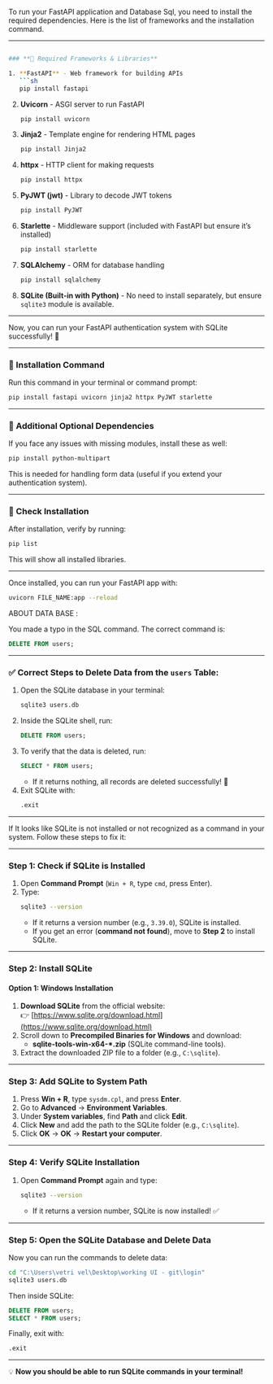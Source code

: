 To run your FastAPI application and Database Sql, you need to install the required dependencies. Here is the list of frameworks and the installation command.  

---

```sh means : shellS

### **🔹 Required Frameworks & Libraries**  

1. **FastAPI** - Web framework for building APIs  
   ```sh
   pip install fastapi
   ```  

2. **Uvicorn** - ASGI server to run FastAPI  
   ```sh
   pip install uvicorn
   ```  

3. **Jinja2** - Template engine for rendering HTML pages  
   ```sh
   pip install Jinja2
   ```  

4. **httpx** - HTTP client for making requests  
   ```sh
   pip install httpx
   ```  

5. **PyJWT (jwt)** - Library to decode JWT tokens  
   ```sh
   pip install PyJWT
   ```  

6. **Starlette** - Middleware support (included with FastAPI but ensure it’s installed)  
   ```sh
   pip install starlette
   ```  

7. **SQLAlchemy** - ORM for database handling  
   ```sh
   pip install sqlalchemy
   ```  

8. **SQLite (Built-in with Python)** - No need to install separately, but ensure `sqlite3` module is available.  

---
Now, you can run your FastAPI authentication system with SQLite successfully! 🚀

---

### **🔹 Installation Command**
Run this command in your terminal or command prompt:
```bash
pip install fastapi uvicorn jinja2 httpx PyJWT starlette
```

---

### **🔹 Additional Optional Dependencies**
If you face any issues with missing modules, install these as well:  
```bash
pip install python-multipart
```
This is needed for handling form data (useful if you extend your authentication system).  

---

### **🔹 Check Installation**
After installation, verify by running:
```bash
pip list
```
This will show all installed libraries.

---

Once installed, you can run your FastAPI app with:
```bash
uvicorn FILE_NAME:app --reload
```

ABOUT DATA BASE :

You made a typo in the SQL command. The correct command is:  

```sql
DELETE FROM users;
```

---

### **✅ Correct Steps to Delete Data from the `users` Table:**
1. Open the SQLite database in your terminal:  
   ```sh
   sqlite3 users.db
   ```
2. Inside the SQLite shell, run:  
   ```sql
   DELETE FROM users;
   ```
3. To verify that the data is deleted, run:  
   ```sql
   SELECT * FROM users;
   ```
   - If it returns nothing, all records are deleted successfully! 🎉  
4. Exit SQLite with:  
   ```sh
   .exit
   ```

---


If It looks like SQLite is not installed or not recognized as a command in your system. Follow these steps to fix it:  

---

### **Step 1: Check if SQLite is Installed**  
1. Open **Command Prompt** (`Win + R`, type `cmd`, press Enter).  
2. Type:  
   ```sh
   sqlite3 --version
   ```
   - If it returns a version number (e.g., `3.39.0`), SQLite is installed.  
   - If you get an error (**command not found**), move to **Step 2** to install SQLite.  

---

### **Step 2: Install SQLite**  
#### **Option 1: Windows Installation**  
1. **Download SQLite** from the official website:  
   👉 [https://www.sqlite.org/download.html](https://www.sqlite.org/download.html)  
2. Scroll down to **Precompiled Binaries for Windows** and download:  
   - **sqlite-tools-win-x64-*.zip** (SQLite command-line tools).  
3. Extract the downloaded ZIP file to a folder (e.g., `C:\sqlite`).  

---

### **Step 3: Add SQLite to System Path**  
1. Press **Win + R**, type `sysdm.cpl`, and press **Enter**.  
2. Go to **Advanced** → **Environment Variables**.  
3. Under **System variables**, find **Path** and click **Edit**.  
4. Click **New** and add the path to the SQLite folder (e.g., `C:\sqlite`).  
5. Click **OK** → **OK** → **Restart your computer**.  

---

### **Step 4: Verify SQLite Installation**  
1. Open **Command Prompt** again and type:  
   ```sh
   sqlite3 --version
   ```
   - If it returns a version number, SQLite is now installed! ✅  

---

### **Step 5: Open the SQLite Database and Delete Data**  
Now you can run the commands to delete data:  
```sh
cd "C:\Users\vetri vel\Desktop\working UI - git\login"
sqlite3 users.db
```
Then inside SQLite:  
```sql
DELETE FROM users;
SELECT * FROM users;
```
Finally, exit with:  
```sh
.exit
```

---

💡 **Now you should be able to run SQLite commands in your terminal!** 